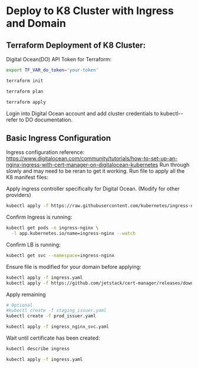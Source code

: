 # Deploy to K8 Cluster with Ingress and Domain

## Terraform Deployment of K8 Cluster:
Digital Ocean(DO) API Token for Terraform:
```bash
export TF_VAR_do_token='your-token'
```
```bash
terraform init
```
```bash
terraform plan
```
```bash
terraform apply
```

Login into Digital Ocean account and add cluster credentials to kubectl--refer to DO documentation.


## Basic Ingress Configuration
Ingress configuration reference: https://www.digitalocean.com/community/tutorials/how-to-set-up-an-nginx-ingress-with-cert-manager-on-digitalocean-kubernetes
Run through slowly and may need to be reran to get it working.
Run file to apply all the K8 manifest files:

Apply ingress controller specifically for Digital Ocean. (Modify for other providers)
```bash
kubectl apply -f https://raw.githubusercontent.com/kubernetes/ingress-nginx/controller-v1.1.1/deploy/static/provider/do/deploy.yaml
```
Confirm Ingress is running:
```bash
kubectl get pods -n ingress-nginx \
  -l app.kubernetes.io/name=ingress-nginx --watch
```
Confirm LB is running:
```bash
kubectl get svc --namespace=ingress-nginx
```

Ensure file is modified for your domain before applying:
```bash
kubectl apply -f ingress.yaml
kubectl apply -f https://github.com/jetstack/cert-manager/releases/download/v1.7.1/cert-manager.yaml
```

Apply remaining 
```bash
# Optional
#kubectl create -f staging_issuer.yaml
kubectl create -f prod_issuer.yaml
```
```bash
kubectl apply -f ingress_nginx_svc.yaml
```
Wait until certificate has been created:
```bash
kubectl describe ingress
```
```bash
kubectl apply -f ingress.yaml
```
